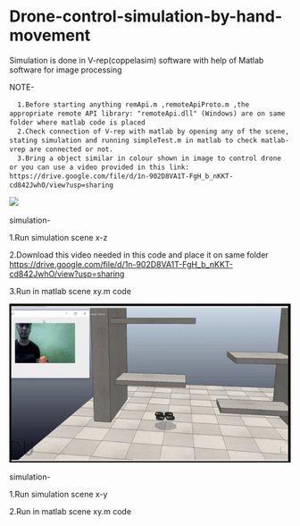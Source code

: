 # Drone-control-simulation-by-hand-movement
Simulation is done in V-rep(coppelasim) software with help of Matlab software for image processing

NOTE-

      1.Before starting anything remApi.m ,remoteApiProto.m ,the appropriate remote API library: "remoteApi.dll" (Windows) are on same folder where matlab code is placed
      2.Check connection of V-rep with matlab by opening any of the scene, stating simulation and running simpleTest.m in matlab to check matlab-vrep are connected or not.
      3.Bring a object similar in colour shown in image to control drone or you can use a video provided in this link: https://drive.google.com/file/d/1n-902D8VA1T-FgH_b_nKKT-cd842JwhO/view?usp=sharing 
      
![](picture/x-z.gif)

simulation- 

1.Run simulation scene x-z 

2.Download this video needed in this code and place it on same folder  https://drive.google.com/file/d/1n-902D8VA1T-FgH_b_nKKT-cd842JwhO/view?usp=sharing

3.Run in matlab scene xy.m code 
            
![](picture/x-y.gif)

simulation- 

1.Run simulation scene x-y 

2.Run in matlab scene xy.m code
